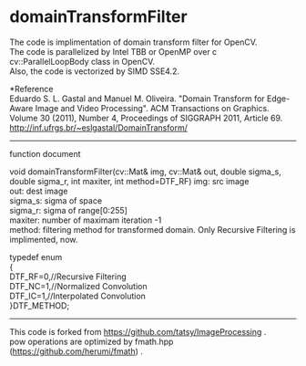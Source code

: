 domainTransformFilter
=====================

The code is implimentation of domain transform filter for OpenCV.  
The code is parallelized by Intel TBB or OpenMP over c cv::ParallelLoopBody class in OpenCV.  
Also, the code is vectorized by SIMD SSE4.2.   

*Reference  
Eduardo S. L. Gastal and Manuel M. Oliveira. "Domain Transform for Edge-Aware Image and Video Processing". ACM Transactions on Graphics. Volume 30 (2011), Number 4, Proceedings of SIGGRAPH 2011, Article 69.
http://inf.ufrgs.br/~eslgastal/DomainTransform/


-----------------------------------------------
function document

void domainTransformFilter(cv::Mat& img, cv::Mat& out, double sigma_s, double sigma_r, int maxiter, int method=DTF_RF)
 img: src image  
 out: dest image  
 sigma_s: sigma of space  
 sigma_r: sigma of range[0:255]  
 maxiter: number of maximam iteration -1  
 method: filtering method for transformed domain. Only Recursive Filtering is implimented, now.  

typedef enum  
{  
	DTF_RF=0,//Recursive Filtering  
	DTF_NC=1,//Normalized Convolution  
	DTF_IC=1,//Interpolated Convolution  
}DTF_METHOD;  



------------------------------------------------------
This code is forked from https://github.com/tatsy/ImageProcessing .  
pow operations are optimized by fmath.hpp (https://github.com/herumi/fmath) .  


